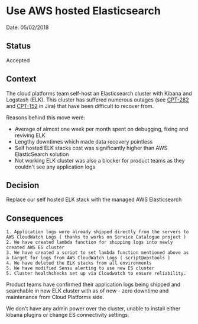 # Use AWS hosted Elasticsearch

Date: 05/02/2018

## Status

Accepted

## Context

The cloud platforms team self-host an Elasticsearch cluster with Kibana and Logstash (ELK). This cluster has suffered numerous outages (see [CPT-282](https://dsdmoj.atlassian.net/browse/CPT-282) and [CPT-152](https://dsdmoj.atlassian.net/browse/CPT-152) in Jira) that have been difficult to recover from. 

Reasons behind this move were:

* Average of almost one week per month spent on debugging, fixing and reviving ELK
* Lengthy downtimes which made data recovery pointless
* Self hosted ELK stacks cost was significantly higher than AWS ElasticSearch solution
* Not working ELK cluster was also a blocker for product teams as they couldn't see any application logs

## Decision

Replace our self hosted ELK stack with the managed AWS Elasticsearch

## Consequences

    1. Application logs were already shipped directly from the servers to AWS CloudWatch Logs ( thanks to works on Service Catalogue project )
    2. We have created lambda function for shipping logs into newly created AWS ES cluster
    3. We have created a script to set lambda function mentioned above as a target for logs from AWS CloudWatch Logs ( script@opstools )
    4. We have deleted the ELK stacks from all environments
    5. We have modified Sensu alerting to use new ES cluster
    5. Cluster healthchecks set up via Cloudwatch to ensure reliability.

Product teams have confirmed their application logs being shipped and searchable in new ELK cluster with as of now - zero downtime and maintenance from Cloud Platforms side.

We don't have any admin power over the cluster, unable to install either kibana plugins or change ES connectivity settings. 
